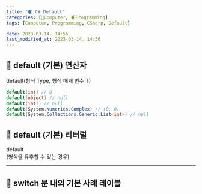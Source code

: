 ```yaml
---
title: "🌒 C# Default"
categories: [💫Computer, 🌒Programming]
tags: [Computer, Programming, CSharp, Default]

date: 2023-03-14. 14:56
last_modified_at: 2023-03-14. 14:56
---
```


## 💫 default (기본) 연산자

default(형식 Type, 형식 매개 변수 T)  

```cs
default(int) // 0
default(object) // null
default(int?) // null
default(System.Numerics.Complex) // (0, 0)
default(System.Collections.Generic.List<int>) // null
```

## 💫 default (기본) 리터럴

default  
(형식을 유추할 수 있는 경우)  

---

## 💫 switch 문 내의 기본 사례 레이블  
